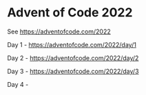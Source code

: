 # Advent of Code 2022

See https://adventofcode.com/2022

Day 1 - https://adventofcode.com/2022/day/1

Day 2 - https://adventofcode.com/2022/day/2

Day 3 - https://adventofcode.com/2022/day/3

Day 4 - 